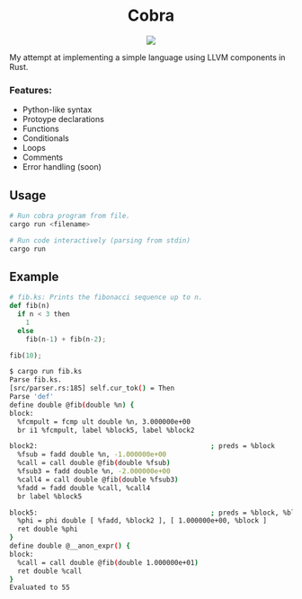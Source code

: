 <h1 align="center">Cobra</h1>


<p align="center">
  <img src="https://github.com/mahfoozm/cobra-lang/assets/95328615/d716d1e2-4a06-4b2a-8b2a-4d9d8472b6fa" />
</p>

My attempt at implementing a simple language using LLVM components in Rust.

### Features:
- Python-like syntax
- Protoype declarations
- Functions
- Conditionals
- Loops
- Comments
- Error handling (soon)

## Usage

```bash
# Run cobra program from file.
cargo run <filename>

# Run code interactively (parsing from stdin)
cargo run
```

## Example

```python
# fib.ks: Prints the fibonacci sequence up to n.
def fib(n)
  if n < 3 then
    1
  else
    fib(n-1) + fib(n-2);

fib(10);
```

```bash
$ cargo run fib.ks
Parse fib.ks.
[src/parser.rs:185] self.cur_tok() = Then
Parse 'def'
define double @fib(double %n) {
block:
  %fcmpult = fcmp ult double %n, 3.000000e+00
  br i1 %fcmpult, label %block5, label %block2

block2:                                           ; preds = %block
  %fsub = fadd double %n, -1.000000e+00
  %call = call double @fib(double %fsub)
  %fsub3 = fadd double %n, -2.000000e+00
  %call4 = call double @fib(double %fsub3)
  %fadd = fadd double %call, %call4
  br label %block5

block5:                                           ; preds = %block, %block2
  %phi = phi double [ %fadd, %block2 ], [ 1.000000e+00, %block ]
  ret double %phi
}
define double @__anon_expr() {
block:
  %call = call double @fib(double 1.000000e+01)
  ret double %call
}
Evaluated to 55
```
